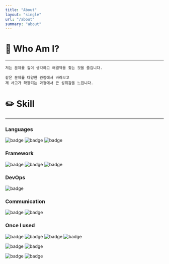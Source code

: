 ```yaml
---
title: "About"
layout: "single"
url: "/about"
summary: "about"
---
```


# 🤔 Who Am I?
---
    저는 문제를 깊이 생각하고 해결책을 찾는 것을 즐깁니다.

    같은 문제를 다양한 관점에서 바라보고    
    제 사고가 확장되는 과정에서 큰 성취감을 느낍니다.

# ✏️ Skill
---
### **Languages**
![badge](https://img.shields.io/badge/Java-black?style=flat&logo=openjdk&logoColor=white)
![badge](https://img.shields.io/badge/Javascript-F7DF1E?style=flat&logo=javascript&logoColor=white)
![badge](https://img.shields.io/badge/Oracle-F80000?style=flat&logo=oracle&logoColor=white)

### **Framework**
![badge](https://img.shields.io/badge/Spring-6DB33F?style=flat&logo=spring&logoColor=white)
![badge](https://img.shields.io/badge/SpringBoot-6DB33F?style=flat&logo=springboot&logoColor=white)
![badge](https://img.shields.io/badge/Mybatis--CD0000?style=flat)

### **DevOps**
![badge](https://img.shields.io/badge/AWS-232F3E?style=flat&logo=amazonwebservices&logoColor=white)

### **Communication**
![badge](https://img.shields.io/badge/Groupware-003c83)
![badge](https://img.shields.io/badge/Teams-5255aa)

### **Once I used**
![badge](https://img.shields.io/badge/C++-00599C?style=flat&logo=cplusplus&logoColor=white)
![badge](https://img.shields.io/badge/Python-3776AB?style=flat&logo=python&logoColor=white)
![badge](https://img.shields.io/badge/Typescript-3178C6?style=flat&logo=typescript&logoColor=white)
![badge](https://img.shields.io/badge/PostgreSQL-4169E1?style=flat&logo=postgresql&logoColor=white)

![badge](https://img.shields.io/badge/Node.js-5FA04E?style=flat&logo=nodedotjs&logoColor=white)
![badge](https://img.shields.io/badge/Hibernate-59666C?style=flat&logo=hibernate&logoColor=white)

![badge](https://img.shields.io/badge/GCP-4285F4?style=flat&logo=googlecloud&logoColor=white)
![badge](https://img.shields.io/badge/Bigquery-669DF6?style=flat&logo=googlebigquery&logoColor=white)